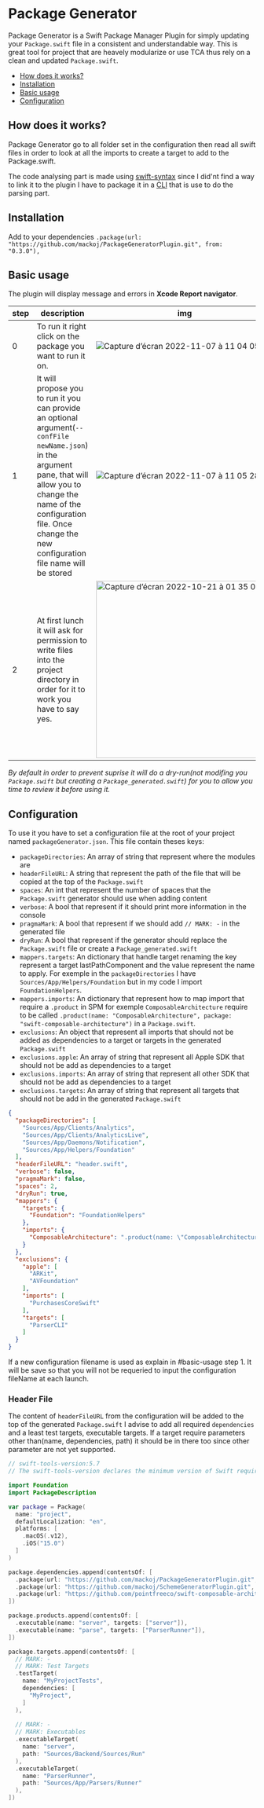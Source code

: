 # Package Generator

Package Generator is a Swift Package Manager Plugin for simply updating your `Package.swift` file in a consistent and understandable way. This is great tool for project that are heavely modularize or use TCA thus rely on a clean and updated `Package.swift`.

* [How does it works?](#how-does-it-works)
* [Installation](#installation)
* [Basic usage](#basic-usage)
* [Configuration](#configuration)

## How does it works?

Package Generator go to all folder set in the configuration then read all swift files in order to look at all the imports to create a target to add to the Package.swift.

The code analysing part is made using [swift-syntax](https://github.com/apple/swift-syntax.git) since I did'nt find a way to link it to the plugin I have to package it in a [CLI](https://github.com/mackoj/PackageGeneratorCLI) that is use to do the parsing part.

## Installation

Add to your dependencies `.package(url: "https://github.com/mackoj/PackageGeneratorPlugin.git", from: "0.3.0"),`

## Basic usage

The plugin will display message and errors in **Xcode Report navigator**. 

| step | description | img |
| --- | --- | --- |
| 0 | To run it right click on the package you want to run it on. | ![Capture d’écran 2022-11-07 à 11 04 05](https://user-images.githubusercontent.com/661647/200282866-d509a44e-df6b-4fc5-aab1-5fe1aeba2c1c.png) |
| 1 | It will propose you to run it you can provide an optional argument(`--confFile newName.json`) in the argument pane, that will allow you to change the name of the configuration file. Once change the new configuration file name will be stored | ![Capture d’écran 2022-11-07 à 11 05 28](https://user-images.githubusercontent.com/661647/200283337-b89744f5-6b90-4a29-8744-6a5210293146.png) |
| 2 | At first lunch it will ask for permission to write files into the project directory in order for it to work you have to say yes. | <img width="361" alt="Capture d’écran 2022-10-21 à 01 35 07" src="https://user-images.githubusercontent.com/661647/200274173-e3e1e1f7-9d93-4a5e-ac4e-062e6cbc5200.png"> |

_By default in order to prevent suprise it will do a dry-run(not modifing you `Package.swift` but creating a `Package_generated.swift`) for you to allow you time to review it before using it._

## Configuration

To use it you have to set a configuration file at the root of your project named `packageGenerator.json`.
This file contain theses keys:
- `packageDirectories`: An array of string that represent where the modules are
- `headerFileURL`: A string that represent the path of the file that will be copied at the top of the `Package.swift`
- `spaces`: An int that represent the number of spaces that the `Package.swift` generator should use when adding content
- `verbose`: A bool that represent if it should print more information in the console
- `pragmaMark`: A bool that represent if we should add `// MARK: -` in the generated file
- `dryRun`: A bool that represent if the generator should replace the `Package.swift` file or create a `Package_generated.swift`
- `mappers.targets`: An dictionary that handle target renaming the key represent a target lastPathComponent and the value represent the name to apply. For exemple in the `packageDirectories` I have `Sources/App/Helpers/Foundation` but in my code I import `FoundationHelpers`.
- `mappers.imports`: An dictionary that represent how to map import that require a `.product` in SPM for exemple `ComposableArchitecture` require to be called `.product(name: "ComposableArchitecture", package: "swift-composable-architecture")` in a `Package.swift`.
- `exclusions`: An object that represent all imports that should not be added as dependencies to a target or targets in the generated `Package.swift`
- `exclusions.apple`: An array of string that represent all Apple SDK that should not be add as dependencies to a target
- `exclusions.imports`: An array of string that represent all other SDK that should not be add as dependencies to a target
- `exclusions.targets`: An array of string that represent all targets that should not be add in the generated `Package.swift`

```json
{
  "packageDirectories": [
    "Sources/App/Clients/Analytics",
    "Sources/App/Clients/AnalyticsLive",
    "Sources/App/Daemons/Notification",
    "Sources/App/Helpers/Foundation"
  ],
  "headerFileURL": "header.swift",
  "verbose": false,
  "pragmaMark": false,
  "spaces": 2,
  "dryRun": true,
  "mappers": {
    "targets": {
      "Foundation": "FoundationHelpers"
    },
    "imports": {
      "ComposableArchitecture": ".product(name: \"ComposableArchitecture\", package: \"swift-composable-architecture\")"
    }
  },
  "exclusions": {
    "apple": [
      "ARKit",
      "AVFoundation"
    ],
    "imports": [
      "PurchasesCoreSwift"
    ],
    "targets": [
      "ParserCLI"
    ]
  }
}
```

If a new configuration filename is used as explain in #basic-usage step 1. It will be save so that you will not be requeried to input the configuration fileName at each launch. 


### Header File

The content of `headerFileURL` from the configuration will be added to the top of the generated `Package.swift`
I advise to add all required `dependencies` and a least test targets, executable targets.
If a target require parameters other than(name, dependencies, path) it should be in there too since other parameter are not yet supported.

```swift
// swift-tools-version:5.7
// The swift-tools-version declares the minimum version of Swift required to build this package.

import Foundation
import PackageDescription

var package = Package(
  name: "project",
  defaultLocalization: "en",
  platforms: [
    .macOS(.v12),
    .iOS("15.0")
  ]
)

package.dependencies.append(contentsOf: [
  .package(url: "https://github.com/mackoj/PackageGeneratorPlugin.git", from: "0.3.0"),
  .package(url: "https://github.com/mackoj/SchemeGeneratorPlugin.git", from: "0.5.5"),
  .package(url: "https://github.com/pointfreeco/swift-composable-architecture.git", from: "0.45.0"),
])

package.products.append(contentsOf: [
  .executable(name: "server", targets: ["server"]),
  .executable(name: "parse", targets: ["ParserRunner"]),
])

package.targets.append(contentsOf: [
  // MARK: -
  // MARK: Test Targets
  .testTarget(
    name: "MyProjectTests",
    dependencies: [
      "MyProject",
    ]
  ),
  
  // MARK: -
  // MARK: Executables
  .executableTarget(
    name: "server",
    path: "Sources/Backend/Sources/Run"
  ),
  .executableTarget(
    name: "ParserRunner",
    path: "Sources/App/Parsers/Runner"
  ),
])
```
